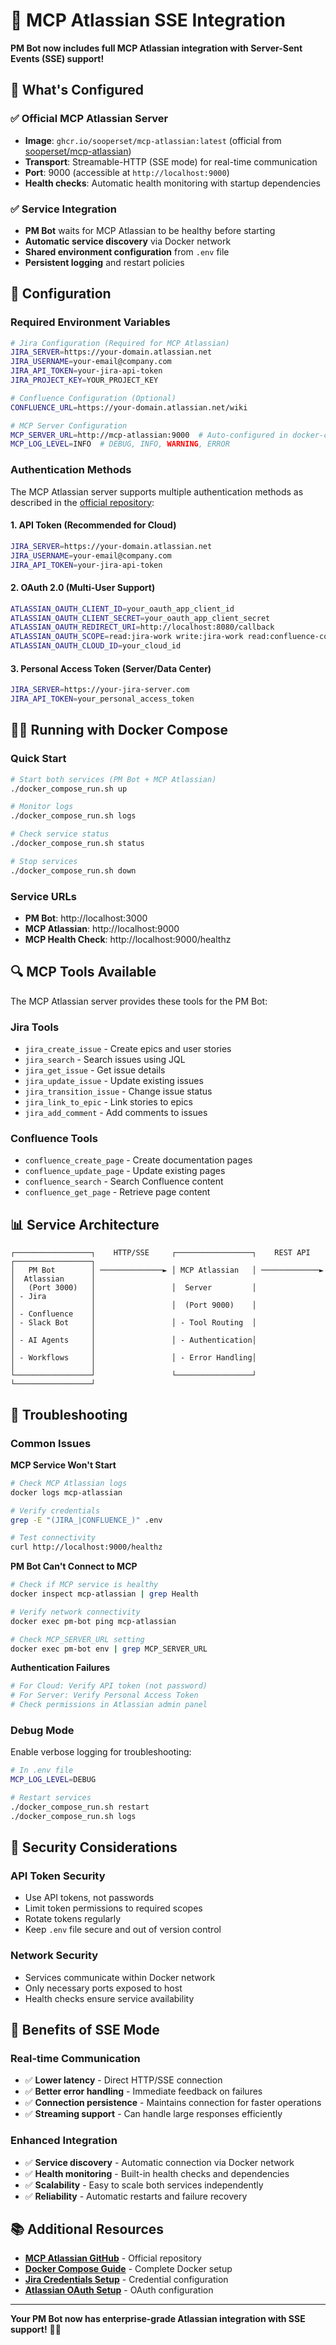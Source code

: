 # 🔗 MCP Atlassian SSE Integration

**PM Bot now includes full MCP Atlassian integration with Server-Sent Events (SSE) support!**

## 🚀 What's Configured

### ✅ Official MCP Atlassian Server
- **Image**: `ghcr.io/sooperset/mcp-atlassian:latest` (official from [sooperset/mcp-atlassian](https://github.com/sooperset/mcp-atlassian))
- **Transport**: Streamable-HTTP (SSE mode) for real-time communication
- **Port**: 9000 (accessible at `http://localhost:9000`)
- **Health checks**: Automatic health monitoring with startup dependencies

### ✅ Service Integration
- **PM Bot** waits for MCP Atlassian to be healthy before starting
- **Automatic service discovery** via Docker network
- **Shared environment configuration** from `.env` file
- **Persistent logging** and restart policies

## 🔧 Configuration

### Required Environment Variables
```bash
# Jira Configuration (Required for MCP Atlassian)
JIRA_SERVER=https://your-domain.atlassian.net
JIRA_USERNAME=your-email@company.com
JIRA_API_TOKEN=your-jira-api-token
JIRA_PROJECT_KEY=YOUR_PROJECT_KEY

# Confluence Configuration (Optional)
CONFLUENCE_URL=https://your-domain.atlassian.net/wiki

# MCP Server Configuration
MCP_SERVER_URL=http://mcp-atlassian:9000  # Auto-configured in docker-compose
MCP_LOG_LEVEL=INFO  # DEBUG, INFO, WARNING, ERROR
```

### Authentication Methods

The MCP Atlassian server supports multiple authentication methods as described in the [official repository](https://github.com/sooperset/mcp-atlassian):

#### 1. API Token (Recommended for Cloud)
```bash
JIRA_SERVER=https://your-domain.atlassian.net
JIRA_USERNAME=your-email@company.com
JIRA_API_TOKEN=your-jira-api-token
```

#### 2. OAuth 2.0 (Multi-User Support)
```bash
ATLASSIAN_OAUTH_CLIENT_ID=your_oauth_app_client_id
ATLASSIAN_OAUTH_CLIENT_SECRET=your_oauth_app_client_secret
ATLASSIAN_OAUTH_REDIRECT_URI=http://localhost:8080/callback
ATLASSIAN_OAUTH_SCOPE=read:jira-work write:jira-work read:confluence-content.all write:confluence-content offline_access
ATLASSIAN_OAUTH_CLOUD_ID=your_cloud_id
```

#### 3. Personal Access Token (Server/Data Center)
```bash
JIRA_SERVER=https://your-jira-server.com
JIRA_API_TOKEN=your_personal_access_token
```

## 🏃‍♂️ Running with Docker Compose

### Quick Start
```bash
# Start both services (PM Bot + MCP Atlassian)
./docker_compose_run.sh up

# Monitor logs
./docker_compose_run.sh logs

# Check service status
./docker_compose_run.sh status

# Stop services
./docker_compose_run.sh down
```

### Service URLs
- **PM Bot**: http://localhost:3000
- **MCP Atlassian**: http://localhost:9000
- **MCP Health Check**: http://localhost:9000/healthz

## 🔍 MCP Tools Available

The MCP Atlassian server provides these tools for the PM Bot:

### Jira Tools
- `jira_create_issue` - Create epics and user stories
- `jira_search` - Search issues using JQL
- `jira_get_issue` - Get issue details
- `jira_update_issue` - Update existing issues
- `jira_transition_issue` - Change issue status
- `jira_link_to_epic` - Link stories to epics
- `jira_add_comment` - Add comments to issues

### Confluence Tools  
- `confluence_create_page` - Create documentation pages
- `confluence_update_page` - Update existing pages
- `confluence_search` - Search Confluence content
- `confluence_get_page` - Retrieve page content

## 📊 Service Architecture

```
┌─────────────────┐    HTTP/SSE     ┌─────────────────┐    REST API    ┌─────────────────┐
│   PM Bot        │ ──────────────► │ MCP Atlassian   │ ─────────────► │  Atlassian      │
│   (Port 3000)   │                 │  Server         │                │ - Jira          │
│                 │                 │  (Port 9000)    │                │ - Confluence    │
│ - Slack Bot     │                 │ - Tool Routing  │                │                 │
│ - AI Agents     │                 │ - Authentication│                │                 │
│ - Workflows     │                 │ - Error Handling│                │                 │
└─────────────────┘                 └─────────────────┘                └─────────────────┘
```

## 🚨 Troubleshooting

### Common Issues

**MCP Service Won't Start**
```bash
# Check MCP Atlassian logs
docker logs mcp-atlassian

# Verify credentials
grep -E "(JIRA_|CONFLUENCE_)" .env

# Test connectivity
curl http://localhost:9000/healthz
```

**PM Bot Can't Connect to MCP**
```bash
# Check if MCP service is healthy
docker inspect mcp-atlassian | grep Health

# Verify network connectivity
docker exec pm-bot ping mcp-atlassian

# Check MCP_SERVER_URL setting
docker exec pm-bot env | grep MCP_SERVER_URL
```

**Authentication Failures**
```bash
# For Cloud: Verify API token (not password)
# For Server: Verify Personal Access Token
# Check permissions in Atlassian admin panel
```

### Debug Mode
Enable verbose logging for troubleshooting:
```bash
# In .env file
MCP_LOG_LEVEL=DEBUG

# Restart services
./docker_compose_run.sh restart
./docker_compose_run.sh logs
```

## 🔐 Security Considerations

### API Token Security
- Use API tokens, not passwords
- Limit token permissions to required scopes
- Rotate tokens regularly
- Keep `.env` file secure and out of version control

### Network Security
- Services communicate within Docker network
- Only necessary ports exposed to host
- Health checks ensure service availability

## 🎯 Benefits of SSE Mode

### Real-time Communication
- ✅ **Lower latency** - Direct HTTP/SSE connection
- ✅ **Better error handling** - Immediate feedback on failures
- ✅ **Connection persistence** - Maintains connection for faster operations
- ✅ **Streaming support** - Can handle large responses efficiently

### Enhanced Integration
- ✅ **Service discovery** - Automatic connection via Docker network
- ✅ **Health monitoring** - Built-in health checks and dependencies
- ✅ **Scalability** - Easy to scale both services independently
- ✅ **Reliability** - Automatic restarts and failure recovery

## 📚 Additional Resources

- **[MCP Atlassian GitHub](https://github.com/sooperset/mcp-atlassian)** - Official repository
- **[Docker Compose Guide](DOCKER_GUIDE.md)** - Complete Docker setup
- **[Jira Credentials Setup](instructions/jira_credentials.md)** - Credential configuration
- **[Atlassian OAuth Setup](https://developer.atlassian.com/)** - OAuth configuration

---

**Your PM Bot now has enterprise-grade Atlassian integration with SSE support!** 🚀🔗 